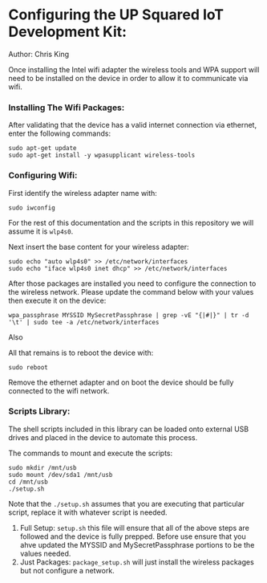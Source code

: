 # Configuring the UP Squared IoT Development Kit:

Author: Chris King

Once installing the Intel wifi adapter the wireless tools and WPA support will need to be installed on the device in order to allow it to communicate via wifi.

### Installing The Wifi Packages:

After validating that the device has a valid internet connection via ethernet, enter the following commands:

```shell
sudo apt-get update
sudo apt-get install -y wpasupplicant wireless-tools
```

### Configuring Wifi:

First identify the wireless adapter name with:

```shell
sudo iwconfig
```

For the rest of this documentation and the scripts in this repository we will assume it is `wlp4s0`.

Next insert the base content for your wireless adapter:

```shell
sudo echo "auto wlp4s0" >> /etc/network/interfaces
sudo echo "iface wlp4s0 inet dhcp" >> /etc/network/interfaces
```

After those packages are installed you need to configure the connection to the wireless network. Please update the command below with your values then execute it on the device:

```shell
wpa_passphrase MYSSID MySecretPassphrase | grep -vE "{|#|}" | tr -d '\t' | sudo tee -a /etc/network/interfaces
```

Also 


All that remains is to reboot the device with:

```shell
sudo reboot
```

Remove the ethernet adapter and on boot the device should be fully connected to the wifi network.


### Scripts Library:

The shell scripts included in this library can be loaded onto external USB drives and placed in the device to automate this process.

The commands to mount and execute the scripts:

```shell
sudo mkdir /mnt/usb
sudo mount /dev/sda1 /mnt/usb
cd /mnt/usb
./setup.sh
```

Note that the `./setup.sh` assumes that you are executing that particular script, replace it with whatever script is needed.


1. Full Setup: `setup.sh` this file will ensure that all of the above steps are followed and the device is fully prepped. Before use ensure that you ahve updated the MYSSID and MySecretPassphrase portions to be the values needed.
2. Just Packages: `package_setup.sh` will just install the wireless packages but not configure a network.

